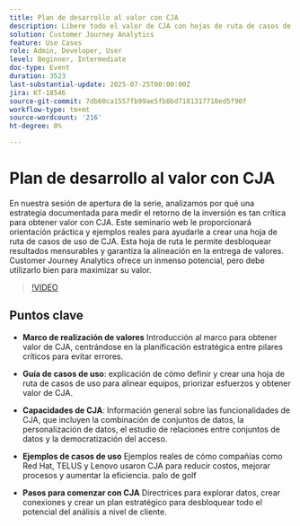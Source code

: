 ```yaml
---
title: Plan de desarrollo al valor con CJA
description: Libere todo el valor de CJA con hojas de ruta de casos de uso, ejemplos reales y pasos para impulsar decisiones estratégicas basadas en datos.
solution: Customer Journey Analytics
feature: Use Cases
role: Admin, Developer, User
level: Beginner, Intermediate
doc-type: Event
duration: 3523
last-substantial-update: 2025-07-25T00:00:00Z
jira: KT-18546
source-git-commit: 7db60ca1557fb99ae5fb8bd7181317710ed5f90f
workflow-type: tm+mt
source-wordcount: '216'
ht-degree: 0%

---
```



# Plan de desarrollo al valor con CJA

En nuestra sesión de apertura de la serie, analizamos por qué una estrategia documentada para medir el retorno de la inversión es tan crítica para obtener valor con CJA. Este seminario web le proporcionará orientación práctica y ejemplos reales para ayudarle a crear una hoja de ruta de casos de uso de CJA. Esta hoja de ruta le permite desbloquear resultados mensurables y garantiza la alineación en la entrega de valores. Customer Journey Analytics ofrece un inmenso potencial, pero debe utilizarlo bien para maximizar su valor.

>[!VIDEO](https://video.tv.adobe.com/v/3464933/?learn=on&enablevpops)

## Puntos clave

* **Marco de realización de valores** Introducción al marco para obtener valor de CJA, centrándose en la planificación estratégica entre pilares críticos para evitar errores.

* **Guía de casos de uso**: explicación de cómo definir y crear una hoja de ruta de casos de uso para alinear equipos, priorizar esfuerzos y obtener valor de CJA.

* **Capacidades de CJA**: Información general sobre las funcionalidades de CJA, que incluyen la combinación de conjuntos de datos, la personalización de datos, el estudio de relaciones entre conjuntos de datos y la democratización del acceso.

* **Ejemplos de casos de uso** Ejemplos reales de cómo compañías como Red Hat, TELUS y Lenovo usaron CJA para reducir costos, mejorar procesos y aumentar la eficiencia. palo de golf

* **Pasos para comenzar con CJA** Directrices para explorar datos, crear conexiones y crear un plan estratégico para desbloquear todo el potencial del análisis a nivel de cliente.